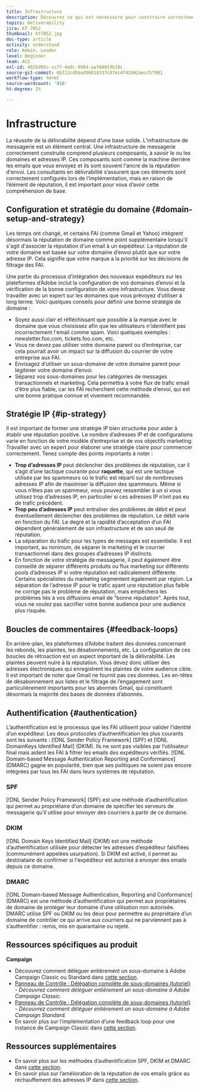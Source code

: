 ```yaml
---
title: Infrastructure
description: Découvrez ce qui est nécessaire pour construire correctement une infrastructure d’email.
topics: Deliverability
jira: KT-7052
thumbnail: kt7052.jpg
doc-type: article
activity: understand
role: Admin, Leader
level: Beginner
team: ACS
exl-id: 4025d95c-cc77-4e0c-9904-aaf60019b18c
source-git-commit: 6b312cdbba496818337c97ec4f42962aea757901
workflow-type: tm+mt
source-wordcount: '910'
ht-degree: 2%

---
```


# Infrastructure

La réussite de la délivrabilité dépend d’une base solide. L’infrastructure de messagerie est un élément central. Une infrastructure de messagerie correctement construite comprend plusieurs composants, à savoir le ou les domaines et adresses IP. Ces composants sont comme la machine derrière les emails que vous envoyez et ils sont souvent l&#39;ancre de la réputation d&#39;envoi. Les consultants en délivrabilité s’assurent que ces éléments sont correctement configurés lors de l’implémentation, mais en raison de l’élément de réputation, il est important pour vous d’avoir cette compréhension de base.

## Configuration et stratégie du domaine {#domain-setup-and-strategy}

Les temps ont changé, et certains FAI (comme Gmail et Yahoo) intègrent désormais la réputation de domaine comme point supplémentaire lorsqu&#39;il s&#39;agit d&#39;associer la réputation d&#39;un email à un expéditeur. La réputation de votre domaine est basée sur votre domaine d’envoi plutôt que sur votre adresse IP. Cela signifie que votre marque a la priorité sur les décisions de filtrage des FAI.

Une partie du processus d’intégration des nouveaux expéditeurs sur les plateformes d’Adobe inclut la configuration de vos domaines d’envoi et la vérification de la bonne configuration de votre infrastructure. Vous devez travailler avec un expert sur les domaines que vous prévoyez d’utiliser à long terme. Voici quelques conseils pour définir une bonne stratégie de domaine :

* Soyez aussi clair et réfléchissant que possible à la marque avec le domaine que vous choisissez afin que les utilisateurs n&#39;identifient pas incorrectement l&#39;email comme spam. Voici quelques exemples : newsletter.foo.com, tickets.foo.com, etc.
* Vous ne devez pas utiliser votre domaine parent ou d’entreprise, car cela pourrait avoir un impact sur la diffusion du courrier de votre entreprise aux FAI.
* Envisagez d’utiliser un sous-domaine de votre domaine parent pour légitimer votre domaine d’envoi.
* Séparez vos sous-domaines pour les catégories de messages transactionnels et marketing. Cela permettra à votre flux de trafic email d’être plus fiable, car les FAI recherchent cette méthode d’envoi, qui est une bonne pratique connue et vivement recommandée.

## Stratégie IP {#ip-strategy}

Il est important de former une stratégie IP bien structurée pour aider à établir une réputation positive. Le nombre d’adresses IP et de configurations varie en fonction de votre modèle d’entreprise et de vos objectifs marketing. Travailler avec un expert pour élaborer une stratégie claire pour commencer correctement. Tenez compte des points importants à noter :

* **Trop d’adresses IP** peut déclencher des problèmes de réputation, car il s’agit d’une tactique courante pour **raquette**, qui est une tactique utilisée par les spammeurs où le trafic est réparti sur de nombreuses adresses IP afin de maximiser la diffusion des spammeurs. Même si vous n’êtes pas un spammeur, vous pouvez ressembler à un si vous utilisez trop d’adresses IP, en particulier si ces adresses IP n’ont pas eu de trafic précédent.
* **Trop peu d’adresses IP** peut entraîner des problèmes de débit et peut éventuellement déclencher des problèmes de réputation. Le débit varie en fonction du FAI. Le degré et la rapidité d’acceptation d’un FAI dépendent généralement de son infrastructure et de son seuil de réputation.
* La séparation du trafic pour les types de messages est essentielle. Il est important, au minimum, de séparer le marketing et le courrier transactionnel dans des groupes d’adresses IP distincts.
* En fonction de votre stratégie de messagerie, il peut également être conseillé de séparer différents produits ou flux marketing sur différents pools d’adresses IP si votre réputation est radicalement différente. Certains spécialistes du marketing segmentent également par région. La séparation de l’adresse IP pour le trafic ayant une réputation plus faible ne corrige pas le problème de réputation, mais empêchera les problèmes liés à vos diffusions email de &quot;bonne réputation&quot;. Après tout, vous ne voulez pas sacrifier votre bonne audience pour une audience plus risquée.

## Boucles de commentaires {#feedback-loops}

En arrière-plan, les plateformes d’Adobe traitent des données concernant les rebonds, les plaintes, les désabonnements, etc. La configuration de ces boucles de rétroaction est un aspect important de la délivrabilité. Les plaintes peuvent nuire à la réputation. Vous devez donc utiliser des adresses électroniques qui enregistrent les plaintes de votre audience cible. Il est important de noter que Gmail ne fournit pas ces données. Les en-têtes de désabonnement aux listes et le filtrage de l’engagement sont particulièrement importants pour les abonnés Gmail, qui constituent désormais la majorité des bases de données d’abonnés.

## Authentification {#authentication}

L’authentification est le processus que les FAI utilisent pour valider l’identité d’un expéditeur. Les deux protocoles d’authentification les plus courants sont les suivants : [!DNL Sender Policy Framework] (SPF) et [!DNL DomainKeys Identified Mail] (DKIM). Ils ne sont pas visibles par l’utilisateur final mais aident les FAI à filtrer les emails des expéditeurs vérifiés. [!DNL Domain-based Message Authentication Reporting and Conformance] (DMARC) gagne en popularité, bien que ses politiques ne soient pas encore intégrées par tous les FAI dans leurs systèmes de réputation.

### SPF

[!DNL Sender Policy Framework] (SPF) est une méthode d’authentification qui permet au propriétaire d’un domaine de spécifier les serveurs de messagerie qu’il utilise pour envoyer des courriers à partir de ce domaine.

### DKIM

[!DNL Domain Keys Identified Mail] (DKIM) est une méthode d’authentification utilisée pour détecter les adresses d’expéditeur falsifiées (communément appelées usurpation). Si DKIM est activé, il permet au destinataire de confirmer si l&#39;expéditeur est autorisé à envoyer des emails depuis ce domaine.

### DMARC

[!DNL Domain-based Message Authentication, Reporting and Conformance] (DMARC) est une méthode d’authentification qui permet aux propriétaires de domaine de protéger leur domaine d’une utilisation non autorisée. DMARC utilise SPF ou DKIM ou les deux pour permettre au propriétaire d’un domaine de contrôler ce qui arrive aux courriers qui ne parviennent pas à s’authentifier : remis, mis en quarantaine ou rejeté.

## Ressources spécifiques au produit

**Campaign**

* Découvrez comment déléguer entièrement un sous-domaine à Adobe Campaign Classic ou Standard dans [cette section](/help/additional-resources/ac-domain-name-setup.md).
* [Panneau de Contrôle : Délégation complète de sous-domaines (tutoriel)](https://experienceleague.adobe.com/docs/campaign-classic-learn/control-panel/subdomains-and-certificates/subdomain-delegation.html) - *Découvrez comment déléguer entièrement un sous-domaine à Adobe Campaign Classic.*
* [Panneau de Contrôle : Délégation complète de sous-domaines (tutoriel)](https://experienceleague.adobe.com/docs/campaign-standard-learn/control-panel/subdomains-and-certificates/subdomain-delegation.html) - *Découvrez comment déléguer entièrement un sous-domaine à Adobe Campaign Standard.*
* En savoir plus sur l’implémentation d’une feedback loop pour une instance de Campaign Classic dans [cette section](/help/additional-resources/acc-technical-recommendations.md#feedback-loop-acc).

## Ressources supplémentaires

* En savoir plus sur les méthodes d’authentification SPF, DKIM et DMARC dans [cette section](/help/additional-resources/authentication.md).
* En savoir plus sur l’amélioration de la réputation de vos emails grâce au réchauffement des adresses IP dans [cette section](/help/additional-resources/increase-reputation-with-ip-warming.md).
